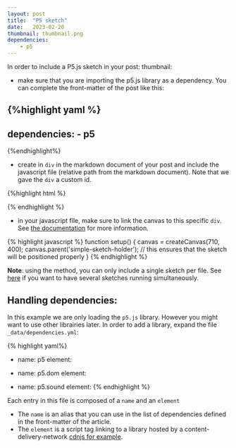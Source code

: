 ```yaml
---
layout: post
title:  "P5 sketch"
date:   2023-02-20
thumbnail: thumbnail.png 
dependencies:
    - p5
---
```



<div id="simple-sketch-holder">
    <script type="text/javascript" src="_posts/simeple_sketch/simple_sketch.js"></script>
</div>

In order to include a P5.js sketch in your post: thumbnail: 

- make sure that you are importing the p5.js library as a dependency. You can complete the
front-matter of the post like this:

{%highlight yaml %}
---
dependencies:
    - p5
---
{%endhighlight%}

- create in `div` in the markdown document of your post and include the javascript file
(relative path from the markdown document). Note that we gave the `div` a custom id.

{%highlight html %}
<div id="simple-sketch-holder">
    <script type="text/javascript" src="simple_sketch.js"></script>
</div>
{% endhighlight %}

- in your javascript file, make sure to link the canvas to this specific `div`. See
[the documentation](https://github.com/processing/p5.js/wiki/Positioning-your-canvas)
for more information.

{% highlight javascript %}
function setup() {
  canvas = createCanvas(710, 400);
  canvas.parent('simple-sketch-holder'); // this ensures that the sketch will be positioned properly
}
{% endhighlight %}

**Note**: using the method, you can only include a single sketch per file. See [here](https://github.com/processing/p5.js/wiki/Global-and-instance-mode) if you
want to have several sketches running simultaneously.

## Handling dependencies:
In this example we are only loading the `p5.js` library. However you might want to use
other librairies later. In order to add a library, expand the file `_data/dependencies.yml`:

{% highlight yaml%}
- name: p5
  element: <script src="https://cdnjs.cloudflare.com/ajax/libs/p5.js/0.5.11/p5.min.js"></script>

- name: p5.dom
  element: <script src="https://cdnjs.cloudflare.com/ajax/libs/p5.js/0.5.11/addons/p5.dom.min.js"></script>

- name: p5.sound
  element: <script src="https://cdnjs.cloudflare.com/ajax/libs/p5.js/0.5.11/addons/p5.sound.min.js"></script>
{% endhighlight %}

Each entry in this file is composed of a `name` and an `element`

- The `name` is an alias that you can use in the list of dependencies defined in the front-matter
of the article.
- The `element` is a script tag linking to a library hosted by a content-delivery-network
[cdnjs for example](https://cdnjs.com/libraries/p5.js). 
